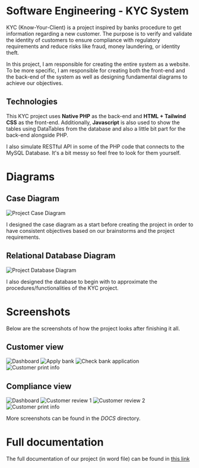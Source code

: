 
# Software Engineering - KYC System

KYC (Know-Your-Client) is a project inspired by banks procedure to get information regarding a new customer. The purpose is to verify and validate the identity of customers to ensure compliance with regulatory requirements and reduce risks like fraud, money laundering, or identity theft.

In this project, I am responsible for creating the entire system as a website. To be more specific, I am responsible for creating both the front-end and the back-end of the system as well as designing fundamental diagrams to achieve our objectives.

## Technologies
This KYC project uses **Native PHP** as the back-end and **HTML + Tailwind CSS** as the front-end. Additionally, **Javascript** is also used to show the tables using DataTables from the database and also a little bit part for the back-end alongside PHP.

I also simulate RESTful API in some of the PHP code that connects to the MySQL Database. It's a bit messy so feel free to look for them yourself.

# Diagrams
## Case Diagram
![Project Case Diagram](/DOCS/Case_Diagram_KYC.drawio.png)

I designed the case diagram as a start before creating the project in order to have consistent objectives based on our brainstorms and the project requirements.

## Relational Database Diagram
![Project Database Diagram](/DOCS/Database_relational.png)

I also designed the database to begin with to approximate the procedures/functionalities of the KYC project.

# Screenshots
Below are the screenshots of how the project looks after finishing it all.

## Customer view
![Dashboard](/DOCS/customer/dashboard.png)
![Apply bank](/DOCS/customer/customer_apply.png)
![Check bank application](/DOCS/customer/check_bank.png)
![Customer print info](/DOCS/customer/print_daftar.png)

## Compliance view
![Dashboard](/DOCS/compliance/dashboard.png)
![Customer review 1](/DOCS/compliance/review.png)
![Customer review 2](/DOCS/compliance/review2.png)
![Customer print info](/DOCS/compliance/customer_printing.png)

More screenshots can be found in the *DOCS* directory.

# Full documentation
The full documentation of our project (in word file) can be found in [this link](https://docs.google.com/document/d/1NXk4Vi4ckBX_o7R-7X8heExztH6WhSJjbh8xgjD3zgQ/edit?usp=sharing)
